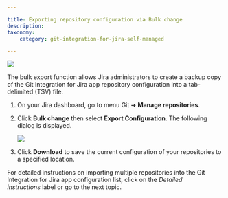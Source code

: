```yaml
---

title: Exporting repository configuration via Bulk change
description:
taxonomy:
    category: git-integration-for-jira-self-managed

---
```

![](https://bigbrassband.atlassian.net/wiki/download/attachments/1930397830/gitserver-gitcfg-bulk-change-menu-export.png?version=1&modificationDate=1630642860715&cacheVersion=1&api=v2)

The bulk export function allows Jira administrators to create a backup copy of the Git Integration for Jira app repository configuration into a tab-delimited (TSV) file.

1.  On your Jira dashboard, go to menu Git ➜ **Manage repositories**.

2.  Click **Bulk change** then select **Export Configuration**. The following dialog is displayed.

    ![](https://bigbrassband.atlassian.net/wiki/download/attachments/1930397830/gitserver-bulk-change-export-cfg(c).png?version=1&modificationDate=1630642860944&cacheVersion=1&api=v2)

3.  Click **Download** to save the current configuration of your repositories to a specified location.


For detailed instructions on importing multiple repositories into the Git Integration for Jira app configuration list, click on the _Detailed instructions_ label or go to the next topic.

